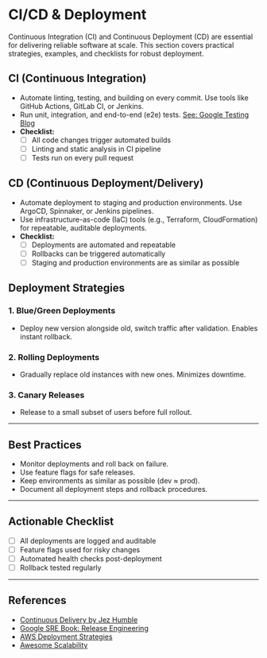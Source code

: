 
# CI/CD & Deployment

Continuous Integration (CI) and Continuous Deployment (CD) are essential for delivering reliable software at scale. This section covers practical strategies, examples, and checklists for robust deployment.

## CI (Continuous Integration)
- Automate linting, testing, and building on every commit. Use tools like GitHub Actions, GitLab CI, or Jenkins.
- Run unit, integration, and end-to-end (e2e) tests. [See: Google Testing Blog](https://testing.googleblog.com/)
- **Checklist:**
	- [ ] All code changes trigger automated builds
	- [ ] Linting and static analysis in CI pipeline
	- [ ] Tests run on every pull request

## CD (Continuous Deployment/Delivery)
- Automate deployment to staging and production environments. Use ArgoCD, Spinnaker, or Jenkins pipelines.
- Use infrastructure-as-code (IaC) tools (e.g., Terraform, CloudFormation) for repeatable, auditable deployments.
- **Checklist:**
	- [ ] Deployments are automated and repeatable
	- [ ] Rollbacks can be triggered automatically
	- [ ] Staging and production environments are as similar as possible

## Deployment Strategies

### 1. Blue/Green Deployments
- Deploy new version alongside old, switch traffic after validation. Enables instant rollback.

### 2. Rolling Deployments
- Gradually replace old instances with new ones. Minimizes downtime.

### 3. Canary Releases
- Release to a small subset of users before full rollout.

---

## Best Practices
- Monitor deployments and roll back on failure.
- Use feature flags for safe releases.
- Keep environments as similar as possible (dev ≈ prod).
- Document all deployment steps and rollback procedures.

---

## Actionable Checklist
- [ ] All deployments are logged and auditable
- [ ] Feature flags used for risky changes
- [ ] Automated health checks post-deployment
- [ ] Rollback tested regularly

---

## References
- [Continuous Delivery by Jez Humble](https://continuousdelivery.com/)
- [Google SRE Book: Release Engineering](https://sre.google/books/)
- [AWS Deployment Strategies](https://aws.amazon.com/whitepapers/deployment-strategies/)
- [Awesome Scalability](https://github.com/binhnguyennus/awesome-scalability)
